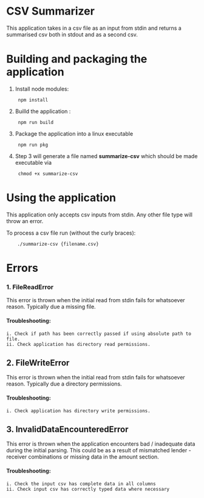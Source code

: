 # CSV Summarizer
This application takes in a csv file as an input from stdin and returns a summarised csv both in stdout and as a second csv.


# Building and packaging the application

  
1. Install node modules:

        npm install  

2. Builld the application :

        npm run build

3. Package the application into a linux executable

        npm run pkg

4. Step 3 will generate a file named **summarize-csv** which should be made executable via

        chmod +x summarize-csv
        

# Using the application
  
  This application only accepts csv inputs from stdin. Any other file type will throw an error.
  
  To process a csv file run (without the curly braces):
  
        ./summarize-csv {filename.csv}
        
# Errors

   ### 1. FileReadError
  
  This error is thrown when the initial read from stdin fails for whatsoever reason. Typically due a missing file. 
  
  #### Troubleshooting:
    i. Check if path has been correctly passed if using absolute path to file.
    ii. Check application has directory read permissions.

  
  ## 2.  FileWriteError

  This error is thrown when the initial read from stdin fails for whatsoever reason. Typically due a directory permissions. 

  #### Troubleshooting:
    i. Check application has directory write permissions.

## 3. InvalidDataEncounteredError
  
  This error is thrown when the application encounters bad / inadequate data during the initial parsing. This could be as a result of mismatched
  lender - receiver combinations or missing data in the amount section.

  #### Troubleshooting:
    i. Check the input csv has complete data in all columns
    ii. Check input csv has correctly typed data where necessary


  
